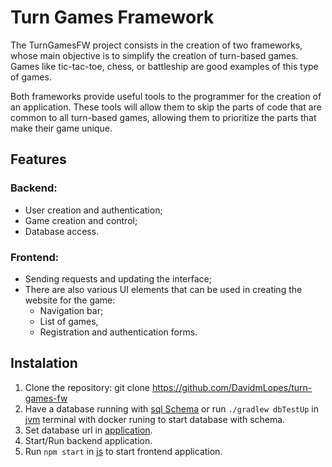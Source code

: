 # Turn Games Framework

The TurnGamesFW project consists in the creation of two frameworks, whose main objective is to simplify the creation of turn-based games. Games like tic-tac-toe, chess, or battleship are good examples of this type of games.

Both frameworks provide useful tools to the programmer for the creation of an application.
These tools will allow them to skip the parts of code that are common to all turn-based games,
allowing them to prioritize the parts that make their game unique.

## Features

### Backend:

- User creation and authentication;
- Game creation and control;
- Database access.

### Frontend:

- Sending requests and updating the interface;
- There are also various UI elements that can be used in creating
the website for the game:
    - Navigation bar;
    - List of games, 
    - Registration and authentication forms.

## Instalation

1. Clone the repository: git clone https://github.com/DavidmLopes/turn-games-fw
2. Have a database running with [sql Schema](../code/jvm/turngamesfw/sql/create-schema.sql) or run `./gradlew dbTestUp` in [jvm](../code/jvm/turngamesfw/) terminal with docker runing to start database with schema.
2. Set database url in [application](../code/jvm/turngamesfw/application-module/src/main/kotlin/pt/isel/application/Application.kt).
3. Start/Run backend application.
4. Run `npm start` in [js](../code/js/turngamesfw/) to start frontend application.
